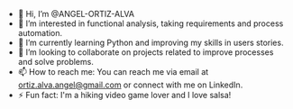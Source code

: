 - 👋 Hi, I’m @ANGEL-ORTIZ-ALVA
- 👀 I’m interested in functional analysis, taking requirements and process automation.
- 🌱 I’m currently learning Python and improving my skills in users stories.
- 💞️ I’m looking to collaborate on projects related to improve processes and solve problems.
- 📫 How to reach me: You can reach me via email at ortiz.alva.angel@gmail.com or connect with me on LinkedIn.
- ⚡ Fun fact: I'm a hiking video game lover and I love salsa!

<!---
ANGEL-ORTIZ-ALVA/ANGEL-ORTIZ-ALVA is a ✨ special ✨ repository because its `README.md` (this file) appears on your GitHub profile.
You can click the Preview link to take a look at your changes.
--->
